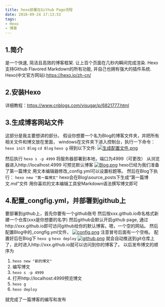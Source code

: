 ```yaml
---
title: hexo部署在Github Page流程
date: 2018-09-24 17:13:53
tags:
- Hexo
- 博客
---
```

## 1.简介

是一个快速, 简洁且高效的博客框架. 让上百个页面在几秒内瞬间完成渲染. Hexo支持Github Flavored Markdown的所有功能, 并自己也拥有强大的插件系统.
Hexo(中文官方网站):https://hexo.io/zh-cn/

## 2.安装Hexo

详细教程：https://www.cnblogs.com/visugar/p/6821777.html

## 3.生成博客网站文件

这部分是我主要想讲的部分。
假设你想要一个名为Blog的博客文件夹，并把所有相关文件和博文放在里面，
windows在文件夹下进入控制台，执行一下命令：
`hexo init Blog`
`cd Blog`
`hexo g`
得到以下文件:
[![生成配置文件.png](https://i.postimg.cc/59857TX8/image.png)](https://postimg.cc/c6486DMJ)

然后执行
`hexo s -p 4999`
将服务器部署到本地，端口为4999（可更改）
从浏览器进入http://localhost:4999
可预览默认博客
[![Blog.png](https://i.postimg.cc/mrVJHhs2/Blog.png)](https://postimg.cc/McM9k6Hh)
hexo已经为我们准备了第一篇博文
用文本编辑器修改_config.yml可以设置标题等。
然后在Blog下执行：
`hexo new "第一篇博文"`
hexo会在Blog\source\_posts下生成“第一篇博文.md”文件
用你喜欢的文本编辑工具安Markdown语法撰写博文即可

## 4.配置_congfig.yml，并部署到github上
要部署到github上，首先你要有一个github账号
然后按xxx.github.io命名格式新建一个仓库(xxx是你想要的名字)
然后github会默认开启github page,
通过http://xxx.github.io即可访问github给你的默认博客。嗯，一个空的网站。
然后配置Blog中的_congfig.yml文件，
[![config.png](https://i.postimg.cc/8kykSPfG/config.png)](https://postimg.cc/XXC6KWg1)
注意冒号后面有一个空格。
配置好后在Blog下
`hexo g`
`hexo deploy`
[![github.png](https://i.postimg.cc/vZnGfrq8/github.png)](https://postimg.cc/pm2NtFM3)
就会自动推送到git仓库上了，此时进入http://xxx.github.io就可以访问到你的博客了。
以后发布博文的顺序为
1. `hexo new "新的博文"`
2. 编写博文
3. `hexo s -p 4999`
4. 打开http://localhost:4999预览博文
5. `hexo g`
6. `hexo deploy`

就完成了一篇博客的编写和发布